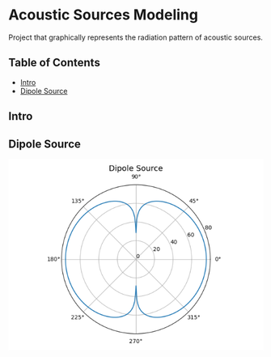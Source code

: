 <h1> Acoustic Sources Modeling </h1>

Project that graphically represents the radiation pattern of acoustic sources.

<h2> Table of Contents</h2>

- [Intro](#intro)
- [Dipole Source](#dipole-source)


## Intro

## Dipole Source

<img src="./figures/dipole-source.png" alt="Dipole source image"/>